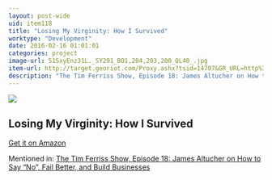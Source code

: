 ```yaml
---
layout: post-wide
uid: item118
title: "Losing My Virginity: How I Survived"
worktype: "Development"
date: 2016-02-16 01:01:01
categories: project
image-url: 51SxyEnz31L._SY291_BO1,204,203,200_QL40_.jpg
item-url: http://target.georiot.com/Proxy.ashx?tsid=14707&GR_URL=http%3A%2F%2Fwww.amazon.com%2FLosing-My-Virginity-Survived-Business%2Fdp%2F0307720748%2F
description: "The Tim Ferriss Show, Episode 18: James Altucher on How to Say “No”, Fail Better, and Build Businesses"
---
```

<a href="http://target.georiot.com/Proxy.ashx?tsid=14707&GR_URL=http%3A%2F%2Fwww.amazon.com%2FLosing-My-Virginity-Survived-Business%2Fdp%2F0307720748%2F" target="blank"><img src="../../../../img/thumbs/51SxyEnz31L._SY291_BO1,204,203,200_QL40_.jpg" class="prod-img"></a>
<h2>Losing My Virginity: How I Survived</h2>
<p><a href="http://target.georiot.com/Proxy.ashx?tsid=14707&GR_URL=http%3A%2F%2Fwww.amazon.com%2FLosing-My-Virginity-Survived-Business%2Fdp%2F0307720748%2F" target="blank">Get it on Amazon</a><p>
<p>Mentioned in: <a href="http://fourhourworkweek.com/2014/07/11/james-altucher/" target="blank">The Tim Ferriss Show, Episode 18: James Altucher on How to Say “No”, Fail Better, and Build Businesses</a></p>
